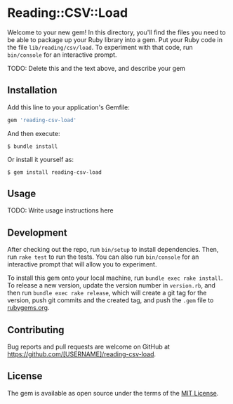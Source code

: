 # Reading::CSV::Load

Welcome to your new gem! In this directory, you'll find the files you need to be able to package up your Ruby library into a gem. Put your Ruby code in the file `lib/reading/csv/load`. To experiment with that code, run `bin/console` for an interactive prompt.

TODO: Delete this and the text above, and describe your gem

## Installation

Add this line to your application's Gemfile:

```ruby
gem 'reading-csv-load'
```

And then execute:

    $ bundle install

Or install it yourself as:

    $ gem install reading-csv-load

## Usage

TODO: Write usage instructions here

## Development

After checking out the repo, run `bin/setup` to install dependencies. Then, run `rake test` to run the tests. You can also run `bin/console` for an interactive prompt that will allow you to experiment.

To install this gem onto your local machine, run `bundle exec rake install`. To release a new version, update the version number in `version.rb`, and then run `bundle exec rake release`, which will create a git tag for the version, push git commits and the created tag, and push the `.gem` file to [rubygems.org](https://rubygems.org).

## Contributing

Bug reports and pull requests are welcome on GitHub at https://github.com/[USERNAME]/reading-csv-load.

## License

The gem is available as open source under the terms of the [MIT License](https://opensource.org/licenses/MIT).
